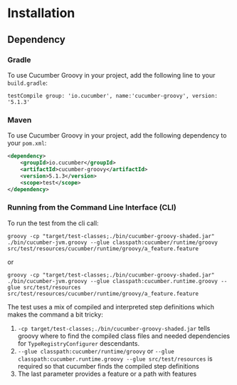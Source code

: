 # Installation

## Dependency

### Gradle

To use Cucumber Groovy in your project, add the following line to your `build.gradle`:

```
testCompile group: 'io.cucumber', name:'cucumber-groovy', version: '5.1.3'
```

### Maven

To use Cucumber Groovy in your project, add the following dependency to your `pom.xml`:

```xml
<dependency>
    <groupId>io.cucumber</groupId>
    <artifactId>cucumber-groovy</artifactId>
    <version>5.1.3</version>
    <scope>test</scope>
</dependency>
```

### Running from the Command Line Interface (CLI)

To run the test from the cli call:

    groovy -cp "target/test-classes;./bin/cucumber-groovy-shaded.jar" ./bin/cucumber-jvm.groovy --glue classpath:cucumber/runtime/groovy src/test/resources/cucumber/runtime/groovy/a_feature.feature

or

    groovy -cp "target/test-classes;./bin/cucumber-groovy-shaded.jar" ./bin/cucumber-jvm.groovy --glue classpath:cucumber.runtime.groovy --glue src/test/resources src/test/resources/cucumber/runtime/groovy/a_feature.feature
    
The test uses a mix of compiled and interpreted step definitions which makes the command a bit tricky:

1. `-cp target/test-classes;./bin/cucumber-groovy-shaded.jar` tells groovy where to find the compiled class files and needed dependencies for `TypeRegistryConfigurer` descendants.
2. `--glue classpath:cucumber/runtime/groovy` or `--glue classpath:cucumber.runtime.groovy --glue src/test/resources` is required so that cucumber finds the compiled step definitions
3. The last parameter provides a feature or a path with features
